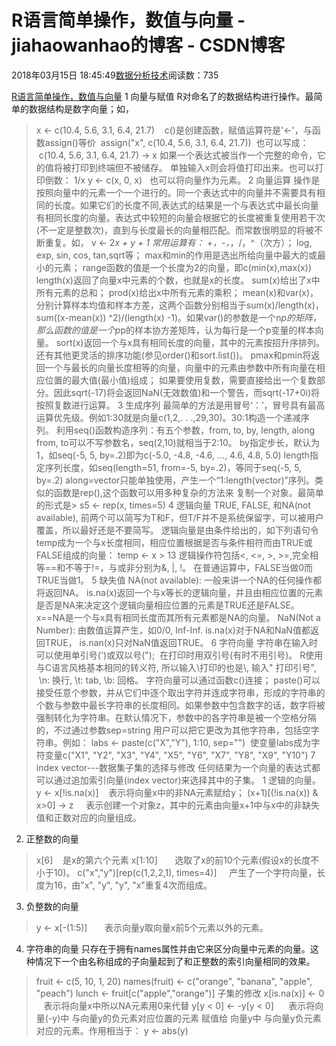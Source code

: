 
# R语言简单操作，数值与向量 - jiahaowanhao的博客 - CSDN博客


2018年03月15日 18:45:49[数据分析技术](https://me.csdn.net/jiahaowanhao)阅读数：735


[R语言简单操作，数值与向量](http://cda.pinggu.org/view/24994.html)
1 向量与赋值
R对命名了的数据结构进行操作。最简单的数据结构是数字向量；如，
> x <- c(10.4, 5.6, 3.1, 6.4, 21.7)    c()是创建函数，赋值运算符是'<-'，与函数assign()等价
> assign("x", c(10.4, 5.6, 3.1, 6.4, 21.7))  也可以写成：
> c(10.4, 5.6, 3.1, 6.4, 21.7) -> x
如果一个表达式被当作一个完整的命令，它的值将被打印到终端但不被储存。
单独输入x则会将值打印出来。也可以打印倒数：
> 1/x
> y <- c(x, 0, x)   也可以将向量作为元素。
2 向量运算
操作是按照向量中的元素一个一个进行的。同一个表达式中的向量并不需要具有相同的长度。如果它们的长度不同,表达式的结果是一个与表达式中最长向量有相同长度的向量。表达式中较短的向量会根据它的长度被重复使用若干次(不一定是整数次)，直到与长度最长的向量相匹配。而常数很明显的将被不断重复。如，
> v <- 2*x + y + 1
常用运算有：
+，-，*，/，^（次方）；
log, exp, sin, cos, tan,sqrt等；
max和min的作用是选出所给向量中最大的或最小的元素；
range函数的值是一个长度为2的向量，即c(min(x),max(x))
length(x)返回了向量x中元素的个数，也就是x的长度。
sum(x)给出了x中所有元素的总和；
prod(x)给出x中所有元素的乘积；
mean(x)和var(x)，分别计算样本均值和样本方差，这两个函数分别相当于sum(x)/length(x)，sum((x-mean(x)) \^2)/(length(x) -1)。如果var()的参数是一个n*p的矩阵，那么函数的值是一个p*p的样本协方差矩阵，认为每行是一个p变量的样本向量。
sort(x)返回一个与x具有相同长度的向量，其中的元素按招升序排列。还有其他更灵活的排序功能(参见order()和sort.list())。
pmax和pmin将返回一个与最长的向量长度相等的向量，向量中的元素由参数中所有向量在相应位置的最大值(最小值)组成；
如果要使用复数，需要直接给出一个复数部分。因此sqrt(-17)将会返回NaN(无效数值)和一个警告，而sqrt(-17+0i)将按照复数进行运算。
3 生成序列
最简单的方法是用冒号‘：’，冒号具有最高运算优先级。例如1:30就是向量c(1,2,. . .,29,30)。30:1构造一个递减序列。
利用seq()函数构造序列：有五个参数，from, to, by, length, along
from, to可以不写参数名，seq(2,10)就相当于2:10。
by指定步长，默认为1，如seq(-5, 5, by=.2)即为c(-5.0, -4.8, -4.6, ..., 4.6, 4.8, 5.0)
length指定序列长度，如seq(length=51, from=-5, by=.2)，等同于seq(-5, 5, by=.2)
along=vector只能单独使用，产生一个“1:length(vector)”序列。类似的函数是rep(),这个函数可以用多种复杂的方法来
复制一个对象。最简单的形式是> s5 <- rep(x, times=5)
4 逻辑向量
TRUE, FALSE, 和NA(not available), 前两个可以简写为T和F，但T/F并不是系统保留字，可以被用户覆盖，所以最好还是不要简写。
逻辑向量是由条件给出的，如下列语句令temp成为一个与x长度相同，相应位置根据是否与条件相符而由TRUE或FALSE组成的向量：
> temp <- x > 13
逻辑操作符包括<, <=, >, >=,完全相等==和不等于!=，与或非分别为&, |, !。
在普通运算中，FALSE当做0而TRUE当做1。
5 缺失值
NA(not available): 一般来讲一个NA的任何操作都将返回NA。
is.na(x)返回一个与x等长的逻辑向量，并且由相应位置的元素是否是NA来决定这个逻辑向量相应位置的元素是TRUE还是FALSE。
x==NA是一个与x具有相同长度而其所有元素都是NA的向量。
NaN(Not a Number): 由数值运算产生，如0/0, Inf-Inf.
is.na(x)对于NA和NaN值都返回TRUE，
is.nan(x)只对NaN值返回TRUE。
6 字符向量
字符串在输入时可以使用单引号(')或双以号(");  在打印时用双引号(有时不用引号)。
R使用与C语言风格基本相同的转义符, 所以输入\\打印的也是\\, 输入\" 打印引号",  \n: 换行, \t: tab, \b: 回格。
字符向量可以通过函数c()连接；
paste()可以接受任意个参数，并从它们中逐个取出字符并连成字符串，形成的字符串的个数与参数中最长字符串的长度相同。如果参数中包含数字的话，数字将被强制转化为字符串。在默认情况下，参数中的各字符串是被一个空格分隔的，不过通过参数sep=string 用户可以把它更改为其他字符串，包括空字符串。例如：
> labs <- paste(c("X","Y"), 1:10, sep="")  使变量labs成为字符变量c("X1", "Y2", "X3", "Y4", "X5", "Y6", "X7", "Y8", "X9", "Y10")
7 index vector---数据集子集的选择与修改
任何结果为一个向量的表达式都可以通过追加索引向量(index vector)来选择其中的子集。
1 逻辑的向量。
> y <- x[!is.na(x)]    表示将向量x中的非NA元素赋给y；
> (x+1)[(!is.na(x)) & x>0] -> z     表示创建一个对象z，其中的元素由向量x+1中与x中的非缺失值和正数对应的向量组成。
2. 正整数的向量
> x[6]    是x的第六个元素
> x[1:10]       选取了x的前10个元素(假设x的长度不小于10)。
> c("x","y")[rep(c(1,2,2,1), times=4)]     产生了一个字符向量，长度为16，由"x", "y", "y", "x"重复4次而组成。
3. 负整数的向量
> y <- x[-(1:5)]       表示向量y取向量x前5个元素以外的元素。
4. 字符串的向量
只存在于拥有names属性并由它来区分向量中元素的向量。这种情况下一个由名称组成的子向量起到了和正整数的索引向量相同的效果。
> fruit <- c(5, 10, 1, 20)
> names(fruit) <- c("orange", "banana", "apple", "peach")
> lunch <- fruit[c("apple","orange")]
子集的修改
> x[is.na(x)] <- 0    表示将向量x中所以NA元素用0来代替
> y[y < 0] <- -y[y < 0]      表示将向量(-y)中 与向量y的负元素对应位置的元素 赋值给 向量y中 与向量y负元素对应的元素。作用相当于：
> y <- abs(y)

